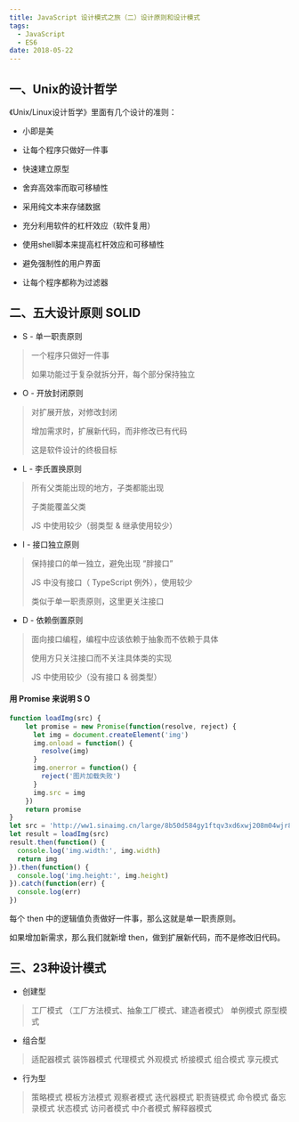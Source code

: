 ```yaml
---
title: JavaScript 设计模式之旅（二）设计原则和设计模式
tags:
  - JavaScript
  - ES6
date: 2018-05-22
---
```


## 一、Unix的设计哲学
《Unix/Linux设计哲学》里面有几个设计的准则：

- 小即是美

- 让每个程序只做好一件事

- 快速建立原型

- 舍弃高效率而取可移植性

- 采用纯文本来存储数据

- 充分利用软件的杠杆效应（软件复用）
<!--more-->

- 使用shell脚本来提高杠杆效应和可移植性

- 避免强制性的用户界面

- 让每个程序都称为过滤器

## 二、五大设计原则 SOLID

- S - 单一职责原则
> 一个程序只做好一件事
> 
> 如果功能过于复杂就拆分开，每个部分保持独立

- O - 开放封闭原则
> 对扩展开放，对修改封闭
> 
> 增加需求时，扩展新代码，而非修改已有代码
> 
> 这是软件设计的终极目标

- L - 李氏置换原则
> 所有父类能出现的地方，子类都能出现
> 
> 子类能覆盖父类
> 
> JS 中使用较少（弱类型 & 继承使用较少）

- I - 接口独立原则
> 保持接口的单一独立，避免出现 “胖接口”
> 
> JS 中没有接口（ TypeScript 例外），使用较少
> 
> 类似于单一职责原则，这里更关注接口

- D - 依赖倒置原则
> 面向接口编程，编程中应该依赖于抽象而不依赖于具体
> 
> 使用方只关注接口而不关注具体类的实现
> 
> JS 中使用较少（没有接口 & 弱类型）

#### 用 Promise 来说明 S O

```js
function loadImg(src) {
    let promise = new Promise(function(resolve, reject) {
      let img = document.createElement('img')
      img.onload = function() {
        resolve(img)
      }
      img.onerror = function() {
        reject('图片加载失败')
      }
      img.src = img
    })
    return promise
}
let src = 'http://ww1.sinaimg.cn/large/8b50d584gy1ftqv3xd6xwj208m04wjr8.jpg'
let result = loadImg(src)
result.then(function() {
  console.log('img.width:', img.width)
  return img
}).then(function() {
  console.log('img.height:', img.height)
}).catch(function(err) {
  console.log(err)
})
```

每个 then 中的逻辑值负责做好一件事，那么这就是单一职责原则。

如果增加新需求，那么我们就新增 then，做到扩展新代码，而不是修改旧代码。

## 三、23种设计模式
- 创建型
> 工厂模式 （工厂方法模式、抽象工厂模式、建造者模式）
> 单例模式
> 原型模式

- 组合型
> 适配器模式
> 装饰器模式
> 代理模式
> 外观模式
> 桥接模式
> 组合模式
> 享元模式

- 行为型
> 策略模式
> 模板方法模式
> 观察者模式
> 迭代器模式
> 职责链模式
> 命令模式
> 备忘录模式
> 状态模式
> 访问者模式
> 中介者模式
> 解释器模式


